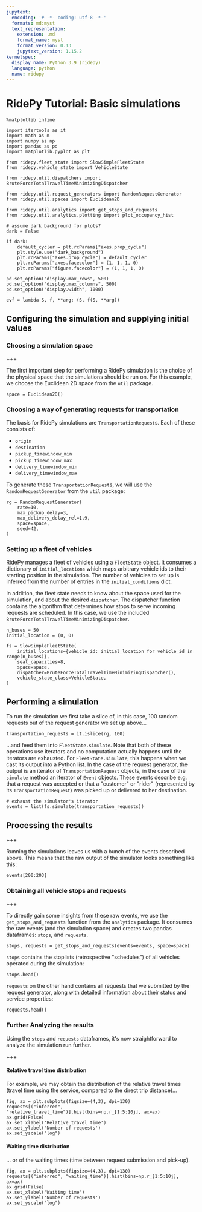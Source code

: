 ```yaml
---
jupytext:
  encoding: '# -*- coding: utf-8 -*-'
  formats: md:myst
  text_representation:
    extension: .md
    format_name: myst
    format_version: 0.13
    jupytext_version: 1.15.2
kernelspec:
  display_name: Python 3.9 (ridepy)
  language: python
  name: ridepy
---
```


# RidePy Tutorial: Basic simulations

```{code-cell}
%matplotlib inline

import itertools as it
import math as m
import numpy as np
import pandas as pd
import matplotlib.pyplot as plt
```

```{code-cell}
from ridepy.fleet_state import SlowSimpleFleetState
from ridepy.vehicle_state import VehicleState

from ridepy.util.dispatchers import BruteForceTotalTravelTimeMinimizingDispatcher

from ridepy.util.request_generators import RandomRequestGenerator
from ridepy.util.spaces import Euclidean2D

from ridepy.util.analytics import get_stops_and_requests
from ridepy.util.analytics.plotting import plot_occupancy_hist
```

```{code-cell}
# assume dark background for plots?
dark = False

if dark:
    default_cycler = plt.rcParams["axes.prop_cycle"]
    plt.style.use("dark_background")
    plt.rcParams["axes.prop_cycle"] = default_cycler
    plt.rcParams["axes.facecolor"] = (1, 1, 1, 0)
    plt.rcParams["figure.facecolor"] = (1, 1, 1, 0)
```

```{code-cell}
pd.set_option("display.max_rows", 500)
pd.set_option("display.max_columns", 500)
pd.set_option("display.width", 1000)

evf = lambda S, f, **arg: (S, f(S, **arg))
```

## Configuring the simulation and supplying initial values
### Choosing a simulation space

+++

The first important step for performing a RidePy simulation is the choice of the physical space that the simulations should be run on. For this example, we choose the Euclidean 2D space from the `util` package.

```{code-cell}
space = Euclidean2D()
```

### Choosing a way of generating requests for transportation

The basis for RidePy simulations are `TransportationRequest`s. Each of these consists of:

- `origin`
- `destination`
- `pickup_timewindow_min`
- `pickup_timewindow_max`
- `delivery_timewindow_min`
- `delivery_timewindow_max`

To generate these `TransportationRequest`s, we will use the `RandomRequestGenerator` from the `util` package:

```{code-cell}
rg = RandomRequestGenerator(
    rate=10,
    max_pickup_delay=3,
    max_delivery_delay_rel=1.9,
    space=space,
    seed=42,
)
```

### Setting up a fleet of vehicles

RidePy manages a fleet of vehicles using a `FleetState` object. It consumes a dictionary of `initial_locations` which maps arbitrary vehicle ids to their starting position in the simulation. The number of vehicles to set up is inferred from the number of entries in the `initial_conditions` dict. 

In addition, the fleet state needs to know about the space used for the simulation, and about the desired `dispatcher`. The dispatcher function contains the algorithm that determines how stops to serve incoming requests are scheduled. In this case, we use the included `BruteForceTotalTravelTimeMinimizingDispatcher`.

```{code-cell}
n_buses = 50
initial_location = (0, 0)
```

```{code-cell}
fs = SlowSimpleFleetState(
    initial_locations={vehicle_id: initial_location for vehicle_id in range(n_buses)},
    seat_capacities=8,
    space=space,
    dispatcher=BruteForceTotalTravelTimeMinimizingDispatcher(),
    vehicle_state_class=VehicleState,
)
```

## Performing a simulation

To run the simulation we first take a slice of, in this case, 100 random requests out of the request generator we set up above...

```{code-cell}
transportation_requests = it.islice(rg, 100)
```

...and feed them into `FleetState.simulate`. Note that both of these operations use iterators and no computation actually happens until the iterators are exhausted. For `FleetState.simulate`, this happens when we cast its output into a Python list. In the case of the request generator, the output is an iterator of `TransportationRequest` objects, in the case of the `simulate` method an iterator of `Event` objects. These events describe e.g. that a request was accepted or that a "customer" or "rider" (represented by its `TransportationRequest`) was picked up or delivered to her destination.

```{code-cell}
# exhaust the simulator's iterator
events = list(fs.simulate(transportation_requests))
```

## Processing the results

+++

Running the simulations leaves us with a bunch of the events described above. This means that the raw output of the simulator looks something like this:

```{code-cell}
events[200:203]
```

### Obtaining all vehicle stops and requests

+++

To directly gain some insights from these raw events, we use the `get_stops_and_requests` function from the `analytics` package. It consumes the raw events (and the simulation space) and creates two pandas dataframes: `stops`, and `requests`.

```{code-cell}
stops, requests = get_stops_and_requests(events=events, space=space)
```

`stops` contains the stoplists (retrospective "schedules") of all vehicles operated during the simulation:

```{code-cell}
stops.head()
```

`requests` on the other hand contains all requests that we submitted by the request generator, along with detailed information about their status and service properties:

```{code-cell}
requests.head()
```

### Further Analyzing the results
Using the `stops` and `requests` dataframes, it's now straightforward to analyze the simulation run further.

+++

#### Relative travel time distribution
For example, we may obtain the distribution of the relative travel times (travel time using the service, compared to the direct trip distance)...

```{code-cell}
fig, ax = plt.subplots(figsize=(4,3), dpi=130)
requests[("inferred", "relative_travel_time")].hist(bins=np.r_[1:5:10j], ax=ax)
ax.grid(False)
ax.set_xlabel('Relative travel time')
ax.set_ylabel('Number of requests')
ax.set_yscale("log")
```

#### Waiting time distribution
... or of the waiting times (time between request submission and pick-up).

```{code-cell}
fig, ax = plt.subplots(figsize=(4,3), dpi=130)
requests[("inferred", "waiting_time")].hist(bins=np.r_[1:5:10j], ax=ax)
ax.grid(False)
ax.set_xlabel('Waiting time')
ax.set_ylabel('Number of requests')
ax.set_yscale("log")
```
